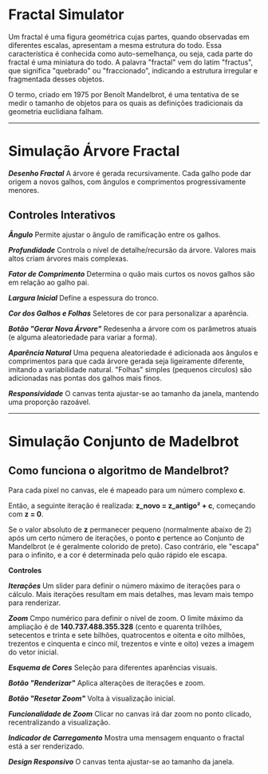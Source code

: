 # Fractal Simulator

Um fractal é uma figura geométrica cujas partes, quando observadas em diferentes escalas, apresentam a mesma estrutura do todo. Essa característica é conhecida como auto-semelhança, ou seja, cada parte do fractal é uma miniatura do todo. A palavra "fractal" vem do latim "fractus", que significa "quebrado" ou "fraccionado", indicando a estrutura irregular e fragmentada desses objetos. 

O termo, criado em 1975 por Benoît Mandelbrot, é uma tentativa de se medir o tamanho de objetos para os quais as definições tradicionais da geometria euclidiana falham.

---

# Simulação Árvore Fractal

***Desenho Fractal***
A árvore é gerada recursivamente. Cada galho pode dar origem a novos galhos, com ângulos e comprimentos progressivamente menores.

## Controles Interativos

***Ângulo***
Permite ajustar o ângulo de ramificação entre os galhos.

***Profundidade***
Controla o nível de detalhe/recursão da árvore. Valores mais altos criam árvores mais complexas.

***Fator de Comprimento***
Determina o quão mais curtos os novos galhos são em relação ao galho pai.

***Largura Inicial***
Define a espessura do tronco.

***Cor dos Galhos e Folhas***
Seletores de cor para personalizar a aparência.

***Botão "Gerar Nova Árvore"***
Redesenha a árvore com os parâmetros atuais (e alguma aleatoriedade para variar a forma).

***Aparência Natural***
Uma pequena aleatoriedade é adicionada aos ângulos e comprimentos para que cada árvore gerada seja ligeiramente diferente, imitando a variabilidade natural. "Folhas" simples (pequenos círculos) são adicionadas nas pontas dos galhos mais finos.

***Responsividade***
O canvas tenta ajustar-se ao tamanho da janela, mantendo uma proporção razoável.

---

# Simulação Conjunto de Madelbrot

## Como funciona o algoritmo de Mandelbrot?

Para cada pixel no canvas, ele é mapeado para um número complexo **c**. 

Então, a seguinte iteração é realizada: **z_novo = z_antigo² + c**, começando com **z = 0**. 

Se o valor absoluto de **z** permanecer pequeno (normalmente abaixo de 2) após um certo número de iterações, o ponto **c** pertence ao Conjunto de Mandelbrot (e é geralmente colorido de preto). Caso contrário, ele "escapa" para o infinito, e a cor é determinada pelo quão rápido ele escapa.

**Controles**

***Iterações***
Um slider para definir o número máximo de iterações para o cálculo. Mais iterações resultam em mais detalhes, mas levam mais tempo para renderizar.

***Zoom***
Cmpo numérico para definir o nível de zoom. O limite máximo da ampliação é de **140.737.488.355.328** (cento e quarenta trilhões, setecentos e trinta e sete bilhões, quatrocentos e oitenta e oito milhões, trezentos e cinquenta e cinco mil, trezentos e vinte e oito) vezes a imagem do vetor inicial.

***Esquema de Cores***
Seleção para diferentes aparências visuais.

***Botão "Renderizar"***
Aplica alterações de iterações e zoom.

***Botão "Resetar Zoom"***
Volta à visualização inicial.

***Funcionalidade de Zoom***
Clicar no canvas irá dar zoom no ponto clicado, recentralizando a visualização.

***Indicador de Carregamento***
Mostra uma mensagem enquanto o fractal está a ser renderizado.

***Design Responsivo***
O canvas tenta ajustar-se ao tamanho da janela.
